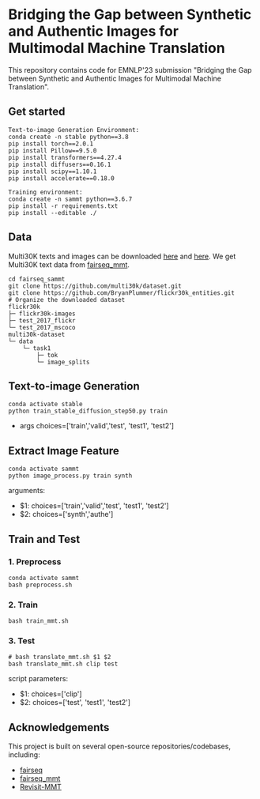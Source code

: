 # Bridging the Gap between Synthetic and Authentic Images for Multimodal Machine Translation
This repository contains code for EMNLP'23 submission "Bridging the Gap between Synthetic and Authentic Images for Multimodal Machine Translation".

## Get started
```
Text-to-image Generation Environment:
conda create -n stable python==3.8
pip install torch==2.0.1
pip install Pillow==9.5.0
pip install transformers==4.27.4
pip install diffusers==0.16.1
pip install scipy==1.10.1
pip install accelerate==0.18.0

Training environment:
conda create -n sammt python==3.6.7
pip install -r requirements.txt
pip install --editable ./
```
## Data
Multi30K texts and images can be downloaded [here](https://github.com/multi30k/dataset) and [here](https://github.com/BryanPlummer/flickr30k_entities). We get Multi30K text data from [fairseq_mmt](https://github.com/zhulifengsheng/fairseq_mmt).
```
cd fairseq_sammt
git clone https://github.com/multi30k/dataset.git
git clone https://github.com/BryanPlummer/flickr30k_entities.git
# Organize the downloaded dataset
flickr30k
├─ flickr30k-images
├─ test_2017_flickr
└─ test_2017_mscoco
multi30k-dataset
└─ data
    └─ task1
        ├─ tok
        └─ image_splits
```
## Text-to-image Generation
```
conda activate stable
python train_stable_diffusion_step50.py train
```
* args choices=['train','valid','test', 'test1', 'test2']
## Extract Image Feature
```
conda activate sammt
python image_process.py train synth
```
arguments:
* $1: choices=['train','valid','test', 'test1', 'test2']
* $2: choices=['synth','authe']
## Train and Test
### 1. Preprocess
```
conda activate sammt
bash preprocess.sh
```
### 2. Train
```
bash train_mmt.sh
```
### 3. Test
```
# bash translate_mmt.sh $1 $2
bash translate_mmt.sh clip test
```
script parameters:
* $1: choices=['clip']
* $2: choices=['test', 'test1', 'test2']

## Acknowledgements
This project is built on several open-source repositories/codebases, including:
* [fairseq](https://github.com/facebookresearch/fairseq)
* [fairseq_mmt](https://github.com/zhulifengsheng/fairseq_mmt)
* [Revisit-MMT](https://github.com/LividWo/Revisit-MMT)